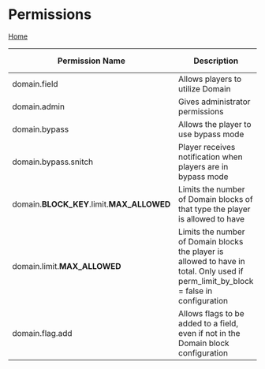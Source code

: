 # Permissions

[Home](https://torpkev.github.io/domain_docs)

| Permission Name | Description | Suggested For |
| --- | --- | --- |
| domain.field | Allows players to utilize Domain | Everyone |
| domain.admin | Gives administrator permissions | Admins |
| domain.bypass | Allows the player to use bypass mode | Staff | 
| domain.bypass.snitch | Player receives notification when players are in bypass mode | Admins |
| domain.**BLOCK_KEY**.limit.**MAX_ALLOWED** | Limits the number of Domain blocks of that type the player is allowed to have | Everyone |
| domain.limit.**MAX_ALLOWED** | Limits the number of Domain blocks the player is allowed to have in total. Only used if perm_limit_by_block = false in configuration | Everyone |
| domain.flag.add | Allows flags to be added to a field, even if not in the Domain block configuration | Admins |
